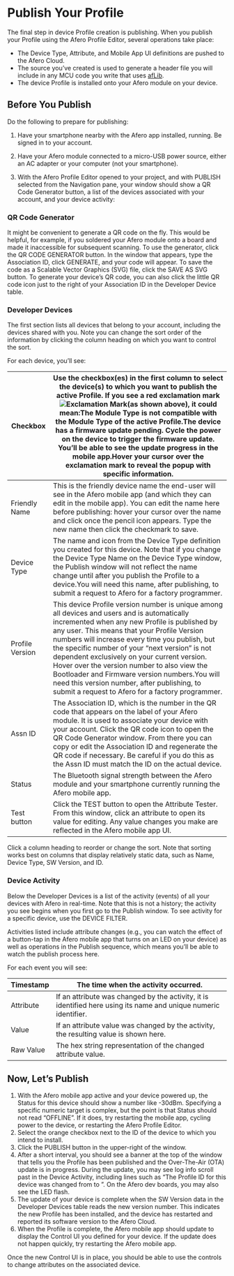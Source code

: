 # Publish Your Profile

The final step in device Profile creation is publishing. When you publish your Profile using the Afero Profile Editor, several operations take place:

- The Device Type, Attribute, and Mobile App UI definitions are pushed to the Afero Cloud.
- The source you’ve created is used to generate a header file you will include in any MCU code you write that uses [afLib](https://developer.afero.io/API-afLib).
- The device Profile is installed onto your Afero module on your device.

## Before You Publish

Do the following to prepare for publishing:

1. Have your smartphone nearby with the Afero app installed, running. Be signed in to your account.

2. Have your Afero module connected to a micro-USB power source, either an AC adapter or your computer (not your smartphone).

3. With the Afero Profile Editor opened to your project, and with PUBLISH selected from the Navigation pane, your window should show a QR Code Generator button, a list of the devices associated with your account, and your device activity:

   

### QR Code Generator

It might be convenient to generate a QR code on the fly. This would be helpful, for example, if you soldered your Afero module onto a board and made it inaccessible for subsequent scanning. To use the generator, click the QR CODE GENERATOR button. In the window that appears, type the Association ID, click GENERATE, and your code will appear. To save the code as a Scalable Vector Graphics (SVG) file, click the SAVE AS SVG button. To generate your device’s QR code, you can also click the little QR code icon just to the right of your Association ID in the Developer Device table.

### Developer Devices

The first section lists all devices that belong to your account, including the devices shared with you. Note you can change the sort order of the information by clicking the column heading on which you want to control the sort.

For each device, you’ll see:

| Checkbox        | Use the checkbox(es) in the first column to select the device(s) to which you want to publish the active Profile. If you see a red exclamation mark![Exclamation Mark](https://developer.afero.io/static/custom/images/RedBang.png)(as shown above), it could mean:The Module Type is not compatible with the Module Type of the active Profile.The device has a firmware update pending. Cycle the power on the device to trigger the firmware update. You’ll be able to see the update progress in the mobile app.Hover your cursor over the exclamation mark to reveal the popup with specific information. |
| --------------- | ------------------------------------------------------------ |
| Friendly Name   | This is the friendly device name the end-user will see in the Afero mobile app (and which they can edit in the mobile app). You can edit the name here before publishing: hover your cursor over the name and click once the pencil icon appears. Type the new name then click the checkmark to save. |
| Device Type     | The name and icon from the Device Type definition you created for this device. Note that if you change the Device Type Name on the Device Type window, the Publish window will not reflect the name change until after you publish the Profile to a device.You will need this name, after publishing, to submit a request to Afero for a factory programmer. |
| Profile Version | This device Profile version number is unique among all devices and users and is automatically incremented when any new Profile is published by any user. This means that your Profile Version numbers will increase every time you publish, but the specific number of your “next version” is not dependent exclusively on your current version. Hover over the version number to also view the Bootloader and Firmware version numbers.You will need this version number, after publishing, to submit a request to Afero for a factory programmer. |
| Assn ID         | The Association ID, which is the number in the QR code that appears on the label of your Afero module. It is used to associate your device with your account. Click the QR code icon to open the QR Code Generator window. From there you can copy or edit the Association ID and regenerate the QR code if necessary. Be careful if you do this as the Assn ID must match the ID on the actual device. |
| Status          | The Bluetooth signal strength between the Afero module and your smartphone currently running the Afero mobile app. |
| Test button     | Click the TEST button to open the Attribute Tester. From this window, click an attribute to open its value for editing. Any value changes you make are reflected in the Afero mobile app UI. |

Click a column heading to reorder or change the sort. Note that sorting works best on columns that display relatively static data, such as Name, Device Type, SW Version, and ID.

### Device Activity

Below the Developer Devices is a list of the activity (events) of all your devices with Afero in real-time. Note that this is not a history; the activity you see begins when you first go to the Publish window. To see activity for a specific device, use the DEVICE FILTER.

Activities listed include attribute changes (e.g., you can watch the effect of a button-tap in the Afero mobile app that turns on an LED on your device) as well as operations in the Publish sequence, which means you’ll be able to watch the publish process here.

For each event you will see:

| Timestamp | The time when the activity occurred.                         |
| --------- | ------------------------------------------------------------ |
| Attribute | If an attribute was changed by the activity, it is identified here using its name and unique numeric identifier. |
| Value     | If an attribute value was changed by the activity, the resulting value is shown here. |
| Raw Value | The hex string representation of the changed attribute value. |

## Now, Let’s Publish

1. With the Afero mobile app active and your device powered up, the Status for this device should show a number like -30dBm. Specifying a specific numeric target is complex, but the point is that Status should not read “OFFLINE”. If it does, try restarting the mobile app, cycling power to the device, or restarting the Afero Profile Editor.
2. Select the orange checkbox next to the ID of the device to which you intend to install.
3. Click the PUBLISH button in the upper-right of the window.
4. After a short interval, you should see a banner at the top of the window that tells you the Profile has been published and the Over-The-Air (OTA) update is in progress. During the update, you may see log info scroll past in the Device Activity, including lines such as “The Profile ID for this device was changed from <old ID> to <new ID>”. On the Afero dev boards, you may also see the LED flash.
5. The update of your device is complete when the SW Version data in the Developer Devices table reads the new version number. This indicates the new Profile has been installed, and the device has restarted and reported its software version to the Afero Cloud.
6. When the Profile is complete, the Afero mobile app should update to display the Control UI you defined for your device. If the update does not happen quickly, try restarting the Afero mobile app.

Once the new Control UI is in place, you should be able to use the controls to change attributes on the associated device.